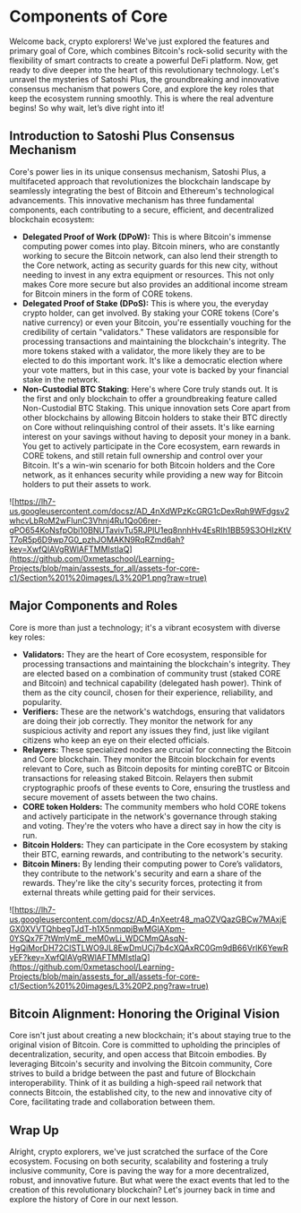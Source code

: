 # Components of Core

Welcome back, crypto explorers! We've just explored the features and primary goal of Core, which combines Bitcoin's rock-solid security with the flexibility of smart contracts to create a powerful DeFi platform. Now, get ready to dive deeper into the heart of this revolutionary technology. Let's unravel the mysteries of Satoshi Plus, the groundbreaking and innovative consensus mechanism that powers Core, and explore the key roles that keep the ecosystem running smoothly. This is where the real adventure begins! So why wait, let’s dive right into it!

## Introduction to Satoshi Plus Consensus Mechanism

Core's power lies in its unique consensus mechanism, Satoshi Plus, a multifaceted approach that revolutionizes the blockchain landscape by seamlessly integrating the best of Bitcoin and Ethereum's technological advancements. This innovative mechanism has three fundamental components, each contributing to a secure, efficient, and decentralized blockchain ecosystem:

- **Delegated Proof of Work (DPoW):** This is where Bitcoin's immense computing power comes into play. Bitcoin miners, who are constantly working to secure the Bitcoin network, can also lend their strength to the Core network, acting as security guards for this new city, without needing to invest in any extra equipment or resources. This not only makes Core more secure but also provides an additional income stream for Bitcoin miners in the form of CORE tokens.
- **Delegated Proof of Stake (DPoS):** This is where you, the everyday crypto holder, can get involved. By staking your CORE tokens (Core's native currency) or even your Bitcoin, you're essentially vouching for the credibility of certain "validators." These validators are responsible for processing transactions and maintaining the blockchain's integrity. The more tokens staked with a validator, the more likely they are to be elected to do this important work. It's like a democratic election where your vote matters, but in this case, your vote is backed by your financial stake in the network.
- **Non-Custodial BTC Staking**: Here's where Core truly stands out. It is the first and only blockchain to offer a groundbreaking feature called Non-Custodial BTC Staking. This unique innovation sets Core apart from other blockchains by allowing Bitcoin holders to stake their BTC directly on Core without relinquishing control of their assets. It's like earning interest on your savings without having to deposit your money in a bank. You get to actively participate in the Core ecosystem, earn rewards in CORE tokens, and still retain full ownership and control over your Bitcoin. It's a win-win scenario for both Bitcoin holders and the Core network, as it enhances security while providing a new way for Bitcoin holders to put their assets to work.

![https://lh7-us.googleusercontent.com/docsz/AD_4nXdWPzKcGRG1cDexRqh9WFdgsv2whcvLbRoM2wFlunC3Vhnj4Ru1Qo06rer-gPO654KoNsfpObi10BNUTavivTu5RJPlU1eq8nnhHv4EsRIh1BB59S3OHIzKtVT7oR5p6D9wp7G0_pzhJOMAKN9RqRZmd6ah?key=XwfQlAVgRWlAFTMMIstIaQ](https://github.com/0xmetaschool/Learning-Projects/blob/main/assests_for_all/assets-for-core-c1/Section%201%20images/L3%20P1.png?raw=true)

## Major Components and Roles

Core is more than just a technology; it's a vibrant ecosystem with diverse key roles:

- **Validators:** They are the heart of Core ecosystem, responsible for processing transactions and maintaining the blockchain's integrity. They are elected based on a combination of community trust (staked CORE and Bitcoin) and technical capability (delegated hash power). Think of them as the city council, chosen for their experience, reliability, and popularity.
- **Verifiers:** These are the network's watchdogs, ensuring that validators are doing their job correctly. They monitor the network for any suspicious activity and report any issues they find, just like vigilant citizens who keep an eye on their elected officials.
- **Relayers:** These specialized nodes are crucial for connecting the Bitcoin and Core blockchain. They monitor the Bitcoin blockchain for events relevant to Core, such as Bitcoin deposits for minting coreBTC or Bitcoin transactions for releasing staked Bitcoin. Relayers then submit cryptographic proofs of these events to Core, ensuring the trustless and secure movement of assets between the two chains.
- **CORE token Holders:** The community members who hold CORE tokens and actively participate in the network's governance through staking and voting. They're the voters who have a direct say in how the city is run.
- **Bitcoin Holders:** They can participate in the Core ecosystem by staking their BTC, earning rewards, and contributing to the network's security.
- **Bitcoin Miners:** By lending their computing power to Core’s validators, they contribute to the network's security and earn a share of the rewards. They're like the city's security forces, protecting it from external threats while getting paid for their services.

![https://lh7-us.googleusercontent.com/docsz/AD_4nXeetr48_maOZVQazGBCw7MAxjEGX0XVVTQhbegTJdT-h1X5nmqpjBwMGlAXpm-0YSQx7F7tWmVmE_meM0wLi_WDCMmQAsqN-HgQiMorDH72ClSTLWO9JL8EwDmUCj7b4cXQAxRC0Gm9dB66VrlK6YewRyEF?key=XwfQlAVgRWlAFTMMIstIaQ](https://github.com/0xmetaschool/Learning-Projects/blob/main/assests_for_all/assets-for-core-c1/Section%201%20images/L3%20P2.png?raw=true)

## Bitcoin Alignment: Honoring the Original Vision

Core isn't just about creating a new blockchain; it's about staying true to the original vision of Bitcoin. Core is committed to upholding the principles of decentralization, security, and open access that Bitcoin embodies. By leveraging Bitcoin's security and involving the Bitcoin community, Core strives to build a bridge between the past and future of Blockchain interoperability. Think of it as building a high-speed rail network that connects Bitcoin, the established city, to the new and innovative city of Core, facilitating trade and collaboration between them.

## Wrap Up

Alright, crypto explorers, we've just scratched the surface of the Core ecosystem. Focusing on both security, scalability and fostering a truly inclusive community, Core is paving the way for a more decentralized, robust, and innovative future. But what were the exact events that led to the creation of this revolutionary blockchain? Let's journey back in time and explore the history of Core in our next lesson.
